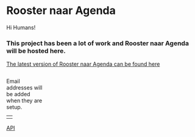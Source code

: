 # Rooster naar Agenda

Hi Humans!

### This project has been a lot of work and Rooster naar Agenda will be hosted here. ###

[The latest version of Rooster naar Agenda can be found here](https://www.icloud.com/shortcuts/8b236e1997994bfd8ec3f0e54ebbf475)

<p style="float:left; width: 20%;">
Email addresses will be added when they are setup.
</p>
  <font size="6" face="Courier New">
  <table width="100%">

<tbody>
<tr>
<td></td>
</tr>
</tbody>
</table>
  </font>
  
<footer>
<a href="https://mvan231.github.io/LatestRoosterAgenda.json">API</a>

</footer>
